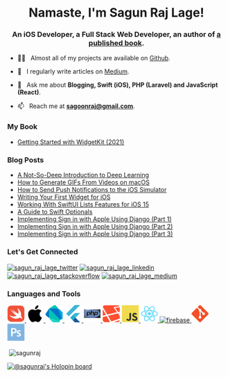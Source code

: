 <!--
**sagunraj/sagunraj** is a ✨ _special_ ✨ repository because its `README.md` (this file) appears on your GitHub profile.

Here are some ideas to get you started:

- 🔭 I’m currently working on ...
- 🌱 I’m currently learning ...
- 👯 I’m looking to collaborate on ...
- 🤔 I’m looking for help with ...
- 💬 Ask me about ...
- 📫 How to reach me: ...
- 😄 Pronouns: ...
- ⚡ Fun fact: ...
-->

<h1 align="center">Namaste, I'm Sagun Raj Lage!</h1>
<h3 align="center">An iOS Developer, a Full Stack Web Developer, an author of <a href="https://www.amazon.com/Getting-Started-WidgetKit-Create-Widgets/dp/148427041X" target="_blank">a published book</a>.</h3>

- 👨‍💻 &nbsp; Almost all of my projects are available on [Github](https://github.com/sagunraj).

- 📝 &nbsp; I regularly write articles on [Medium](https://sagunraj.medium.com).

- 💬 &nbsp; Ask me about **Blogging, Swift (iOS), PHP (Laravel) and JavaScript (React)**.

- 📫 &nbsp; Reach me at **sagoonraj@gmail.com**.

### My Book
- [Getting Started with WidgetKit (2021)](https://link.springer.com/book/10.1007/978-1-4842-7042-4)

### Blog Posts
- [A Not-So-Deep Introduction to Deep Learning](https://medium.com/@sagunraj/a-not-so-deep-introduction-to-deep-learning-6a53da637262)
- [How to Generate GIFs From Videos on macOS](https://medium.com/@sagunraj/how-to-generate-gifs-from-videos-on-macos-b3780d2ef5c)
- [How to Send Push Notifications to the iOS Simulator](https://betterprogramming.pub/how-to-send-push-notifications-to-the-ios-simulator-2988092ba931)
- [Writing Your First Widget for iOS](https://levelup.gitconnected.com/writing-your-first-widget-for-ios-e1e8acf0079)
- [Working With SwiftUI Lists Features for iOS 15](https://betterprogramming.pub/swiftui-lists-after-wwdc21-a8e5184e23b3)
- [A Guide to Swift Optionals](https://betterprogramming.pub/befriending-swift-optionals-part-1-149aa5b91301)
- [Implementing Sign in with Apple Using Django (Part 1)](https://betterprogramming.pub/implementing-sign-in-with-apple-using-django-a-recipe-part-1-of-3-fc5695e6e9db)
- [Implementing Sign in with Apple Using Django (Part 2)](https://betterprogramming.pub/implementing-sign-in-with-apple-using-django-a-recipe-part-2-of-3-12d673cf6eaf)
- [Implementing Sign in with Apple Using Django (Part 3)](https://betterprogramming.pub/implementing-sign-in-with-apple-using-django-a-recipe-part-3-of-3-12d66947d4f5)

### Let's Get Connected
<p align="left">
<a href="https://twitter.com/sagunraj" target="_blank"><img align="center" src="https://raw.githubusercontent.com/rahuldkjain/github-profile-readme-generator/master/src/images/icons/Social/twitter.svg" alt="sagun_raj_lage_twitter" height="30" width="40" /></a>
<a href="https://linkedin.com/in/sagunraj" target="_blank"><img align="center" src="https://raw.githubusercontent.com/rahuldkjain/github-profile-readme-generator/master/src/images/icons/Social/linked-in-alt.svg" alt="sagun_raj_lage_linkedin" height="30" width="40" /></a>
<a href="https://stackoverflow.com/users/7552217/sagun-raj-lage" target="_blank"><img align="center" src="https://raw.githubusercontent.com/rahuldkjain/github-profile-readme-generator/master/src/images/icons/Social/stack-overflow.svg" alt="sagun_raj_lage_stackoverflow" height="30" width="40" /></a>
<a href="https://sagunraj.medium.com" target="_blank"><img align="center" src="https://raw.githubusercontent.com/rahuldkjain/github-profile-readme-generator/master/src/images/icons/Social/medium.svg" alt="sagun_raj_lage_medium" height="30" width="40" /></a>
</p>

### Languages and Tools
<p>
<a href="https://swift.org" target="_blank"> <img src="https://raw.githubusercontent.com/devicons/devicon/master/icons/swift/swift-original.svg" alt="swift" width="40" height="40"/> </a>
<a href="https://developer.apple.com" target="_blank"> <img src="https://raw.githubusercontent.com/devicons/devicon/master/icons/apple/apple-original.svg" alt="apple" width="40" height="40"/> </a>
<a href="https://dart.dev" target="_blank"> <img src="https://raw.githubusercontent.com/devicons/devicon/master/icons/dart/dart-original.svg" alt="dart" width="40" height="40"/> </a>
<a href="https://flutter.dev" target="_blank"> <img src="https://raw.githubusercontent.com/devicons/devicon/master/icons/flutter/flutter-original.svg" alt="flutter" width="40" height="40"/> </a>
<a href="https://www.php.net" target="_blank"> <img src="https://raw.githubusercontent.com/devicons/devicon/master/icons/php/php-original.svg" alt="php" width="40" height="40"/> </a>
<a href="https://www.laravel.com" target="_blank"> <img src="https://raw.githubusercontent.com/devicons/devicon/master/icons/laravel/laravel-plain.svg" alt="laravel" width="40" height="40"/> </a>
<a href="https://developer.mozilla.org/en-US/docs/Web/JavaScript" target="_blank"> <img src="https://raw.githubusercontent.com/devicons/devicon/master/icons/javascript/javascript-original.svg" alt="laravel" width="40" height="40"/> </a> 
<a href="https://www.reactjs.org" target="_blank"> <img src="https://raw.githubusercontent.com/devicons/devicon/master/icons/react/react-original.svg" alt="laravel" width="40" height="40"/> </a> 
<a href="https://firebase.google.com/" target="_blank"> <img src="https://www.vectorlogo.zone/logos/firebase/firebase-icon.svg" alt="firebase" width="40" height="40"/> </a>
<a href="https://git-scm.com/" target="_blank"> <img src="https://raw.githubusercontent.com/devicons/devicon/master/icons/git/git-original.svg" alt="git" width="40" height="40"/> </a>
<a href="https://www.adobe.com/products/photoshop.html" target="_blank"> <img src="https://raw.githubusercontent.com/devicons/devicon/master/icons/photoshop/photoshop-plain.svg" alt="photoshop" width="40" height="40"/> </a>
</p>

<p>&nbsp;<img align="center" src="https://github-readme-stats.vercel.app/api?username=sagunraj&show_icons=true&locale=en" alt="sagunraj" /></p>

[![@sagunraj's Holopin board](https://holopin.io/api/user/board?user=sagunraj)](https://holopin.io/@sagunraj)
